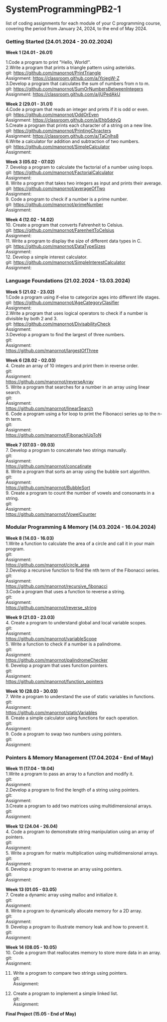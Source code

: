 # SystemProgrammingPB2-1
list of coding assignments for each module of your C programming course, covering the period from January 24, 2024, to the end of May 2024.

### Getting Started (24.01.2024 - 20.02.2024)<br />
**Week 1 (24.01 - 26.01)**<br />

1.Code a program to print "Hello, World!". <br />
2.Write a program that prints a triangle pattern using asterisks. <br />
git: https://github.com/manornot/PrintTriangle <br />
Assignment: https://classroom.github.com/a/YcjegW-Z <br />
3.Develop a program that calculates the sum of numbers from n to m.<br />
git: https://github.com/manornot/SumOrNumbersBetweenIntegers <br />
Assignment: https://classroom.github.com/a/jUPedAkU <br />


**Week 2 (29.01 - 31.01)** <br />
4.Code a program that reads an integer and prints if it is odd or even. <br />
git: https://github.com/manornot/OddOrEven <br />
Assignment: https://classroom.github.com/a/Ehb5ddyQ <br />
5.Create a program that prints each character of a string on a new line. <br />
git: https://github.com/manornot/PrintingChracters <br />
Assignment: https://classroom.github.com/a/TaCnlhs8 <br />
6.Write a calculator for addition and subtraction of two numbers. <br />
git: https://github.com/manornot/SimpleCalculator <br />
Assignment: <br />

**Week 3 (05.02 - 07.02)** <br />
7. Develop a program to calculate the factorial of a number using loops. <br />
git: https://github.com/manornot/FactorialCalculator <br />
Assignment: <br />
8. Write a program that takes two integers as input and prints their average. <br />
git: https://github.com/manornot/averageOfTwo <br />
Assignment: <br />
9. Code a program to check if a number is a prime number. <br />
git: https://github.com/manornot/primeNumber <br />
Assignment: <br />

**Week 4 (12.02 - 14.02)** <br />
10. Create a program that converts Fahrenheit to Celsius. <br />
git: https://github.com/manornot/FarenheitToCelsius <br />
Assignment: <br />
11. Write a program to display the size of different data types in C. <br />
git: https://github.com/manornot/DataTypeSizes <br />
Assignment: <br />
12. Develop a simple interest calculator. <br />
git: https://github.com/manornot/SimpleInterestCalculator <br />
Assignment: <br />


### Language Foundations (21.02.2024 - 13.03.2024) <br />
**Week 5 (21.02 - 23.02)** <br />
1.Code a program using if-else to categorize ages into different life stages.<br />
git: https://github.com/manornot/AgeCategoryClasifier <br />
Assignment: <br />
2.Write a program that uses logical operators to check if a number is divisible by both 2 and 3. <br />
git: https://github.com/manornot/DivisabilityCheck <br />
Assignment: <br />
3.Develop a program to find the largest of three numbers. <br />
git: <br />
Assignment: <br />
https://github.com/manornot/largestOfThree <br />

**Week 6 (28.02 - 02.03)** <br />
4. Create an array of 10 integers and print them in reverse order. <br />
git: <br />
Assignment: <br />
https://github.com/manornot/reverseArray <br />
5. Write a program that searches for a number in an array using linear search. <br />
git: <br />
Assignment: <br />
https://github.com/manornot/linearSearch <br />
6. Code a program using a for loop to print the Fibonacci series up to the n-th term.<br />
git: <br />
Assignment: <br />
https://github.com/manornot/FibonachiUpToN <br />

**Week 7 (07.03 - 09.03)** <br />
7. Develop a program to concatenate two strings manually. <br />
git: <br />
Assignment: <br />
https://github.com/manornot/concatinate <br />
8. Write a program that sorts an array using the bubble sort algorithm. <br />
git: <br />
Assignment: <br />
https://github.com/manornot/BubbleSort <br />
9. Create a program to count the number of vowels and consonants in a string. <br />
git: <br />
Assignment: <br />
https://github.com/manornot/VowelCounter <br />

### Modular Programming & Memory (14.03.2024 - 16.04.2024) <br />
**Week 8 (14.03 - 16.03)** <br />
1.Write a function to calculate the area of a circle and call it in your main program. <br />
git: <br />
Assignment: <br />
https://github.com/manornot/circle_area <br />
2.Develop a recursive function to find the nth term of the Fibonacci series. <br />
git: <br />
Assignment: <br />
https://github.com/manornot/recursive_fibonacci <br />
3.Code a program that uses a function to reverse a string. <br />
git: <br />
Assignment: <br />
https://github.com/manornot/reverse_string <br />

**Week 9 (21.03 - 23.03)** <br />
4. Create a program to understand global and local variable scopes. <br />
git: <br />
Assignment: <br />
https://github.com/manornot/variableScope <br />
5. Write a function to check if a number is a palindrome. <br />
git: <br />
Assignment: <br />
https://github.com/manornot/palindromeChecker <br />
6. Develop a program that uses function pointers. <br />
git: <br />
Assignment: <br />
https://github.com/manornot/function_pointers <br />

**Week 10 (28.03 - 30.03)** <br />
7. Write a program to understand the use of static variables in functions. <br />
git: <br />
Assignment: <br />
https://github.com/manornot/staticVariables <br />
8. Create a simple calculator using functions for each operation. <br />
git: <br />
Assignment: <br />
9. Code a program to swap two numbers using pointers. <br />
git: <br />
Assignment: <br />


### Pointers & Memory Management (17.04.2024 - End of May) <br />
**Week 11 (17.04 - 19.04)**<br />
1.Write a program to pass an array to a function and modify it. <br />
git: <br />
Assignment: <br />
2.Develop a program to find the length of a string using pointers. <br />
git: <br />
Assignment: <br />
3.Create a program to add two matrices using multidimensional arrays. <br />
git: <br />
Assignment: <br />

**Week 12 (24.04 - 26.04)** <br />
4. Code a program to demonstrate string manipulation using an array of pointers. <br />
git: <br />
Assignment: <br />
5. Write a program for matrix multiplication using multidimensional arrays. <br />
git: <br />
Assignment: <br />
6. Develop a program to reverse an array using pointers. <br />
git: <br />
Assignment: <br />

**Week 13 (01.05 - 03.05)** <br />
7. Create a dynamic array using malloc and initialize it. <br />
git: <br />
Assignment: <br />
8. Write a program to dynamically allocate memory for a 2D array.<br />
git: <br />
Assignment: <br />
9. Develop a program to illustrate memory leak and how to prevent it. <br />
git: <br />
Assignment: <br />

**Week 14 (08.05 - 10.05)** <br />
10. Code a program that reallocates memory to store more data in an array. <br />
git: <br />
Assignment: <br />

11. Write a program to compare two strings using pointers. <br />
git: <br />
Assignment: <br />

12. Create a program to implement a simple linked list. <br />
git: <br />
Assignment: <br />

**Final Project (15.05 - End of May)** <br />
